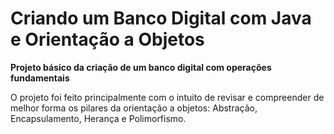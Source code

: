 # Criando um Banco Digital com Java e Orientação a Objetos

**Projeto básico da criação de um banco digital com operações fundamentais**

O projeto foi feito principalmente com o intuito de revisar e compreender de melhor forma os pilares
da orientação a objetos: Abstração, Encapsulamento, Herança e Polimorfismo.